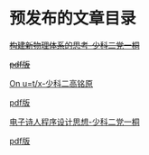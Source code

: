 # 预发布的文章目录

~~[构建新物理体系的思考-少科二党一桐](./new_physical_dangyitong)~~

  ~~[pdf版](./new_physical_dangyitong.pdf)~~

[On u=t/x-少科二高铭原](./slowcity_gaomingyuan)

  [pdf版](./slowcity_gaomingyuan.pdf)

[电子诗人程序设计思想-少科二党一桐](./electricical_poet.html)

  [pdf版](./electricical_poet.pdf)

